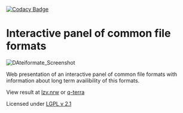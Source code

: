 [![Codacy Badge](https://app.codacy.com/project/badge/Grade/a5f00e73ad2d4898a73fa63a0de8b759)](https://app.codacy.com/gh/lzv-nrw/file-formats-table/dashboard?utm_source=gh&utm_medium=referral&utm_content=&utm_campaign=Badge_grade)


# Interactive panel of common file formats


![DAteiformate_Screenshot](https://user-images.githubusercontent.com/107857559/218672665-87747dfa-0652-407c-bf5f-ae14b569d077.jpg)


Web presentation of an interactive panel of common file formats with information about long term availibility of this formats.

View result at [lzv.nrw](https://www.lzv.nrw/dateiformate/) or [q-terra](https://www.q-terra.de/lzv/)

Licensed under [LGPL v 2.1](LICENSE)
